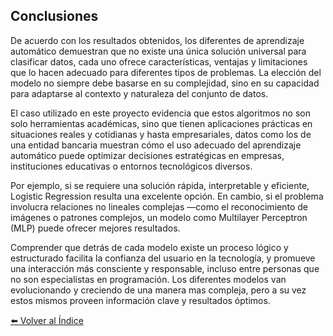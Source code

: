 ## Conclusiones
De acuerdo con los resultados obtenidos, los diferentes  de aprendizaje automático demuestran que no existe una única solución universal para clasificar datos, cada uno ofrece características, ventajas y limitaciones que lo hacen adecuado para diferentes tipos de problemas. La elección del modelo no siempre debe basarse en su complejidad, sino en su capacidad para adaptarse al contexto y naturaleza del conjunto de datos. 

El caso utilizado en este proyecto evidencia que estos algoritmos no son solo herramientas académicas, sino que tienen aplicaciones prácticas en situaciones reales y cotidianas y hasta empresariales, datos como los de una entidad bancaria muestran cómo el uso adecuado del aprendizaje automático puede optimizar decisiones estratégicas en empresas, instituciones educativas o entornos tecnológicos diversos.

Por ejemplo, si se requiere una solución rápida, interpretable y eficiente, Logistic Regression resulta una excelente opción. En cambio, si el problema involucra relaciones no lineales complejas —como el reconocimiento de imágenes o patrones complejos, un modelo como Multilayer Perceptron (MLP) puede ofrecer mejores resultados.

Comprender que detrás de cada modelo existe un proceso lógico y estructurado facilita la confianza del usuario en la tecnología, y promueve una interacción más consciente y responsable, incluso entre personas que no son especialistas en programación. Los diferentes modelos van evolucionando y creciendo de una manera mas compleja, pero a su vez estos mismos proveen información clave y resultados óptimos. 

[⬅️ Volver al Índice](./indice.md)